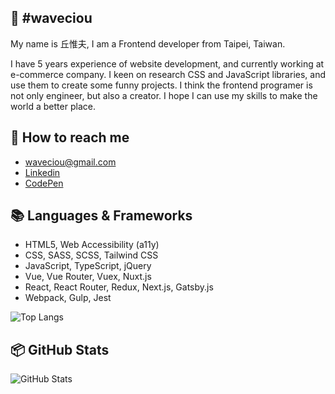## 👀 #waveciou

My name is 丘惟夫, I am a Frontend developer from Taipei, Taiwan.

I have 5 years experience of website development, and currently working at e-commerce company. I keen on research CSS and JavaScript libraries, and use them to create some funny projects. I think the frontend programer is not only engineer, but also a creator. I hope I can use my skills to make the world a better place.

## 🔗 How to reach me

- waveciou@gmail.com
- [Linkedin](https://www.linkedin.com/in/waveciou/)
- [CodePen](https://codepen.io/waveciou)

## 📚 Languages & Frameworks

- HTML5, Web Accessibility (a11y)
- CSS, SASS, SCSS, Tailwind CSS
- JavaScript, TypeScript, jQuery
- Vue, Vue Router, Vuex, Nuxt.js
- React, React Router, Redux, Next.js, Gatsby.js
- Webpack, Gulp, Jest

![Top Langs](https://github-readme-stats.vercel.app/api/top-langs/?username=waveciou&theme=dark&title_color=FFFFFF)

## 📦 GitHub Stats

![GitHub Stats](https://github-readme-stats.vercel.app/api?username=waveciou&theme=dark&show_icons=true&icon_color=FFAA30&title_color=B0C4DE&text_color=FFFFFF&count_private=true)

